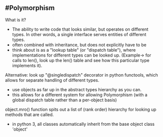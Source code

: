 #Polymorphism
-------------

What is it?
- The ability to write code that looks similar, but operates on different types. In other words, a single interface serves entities of different types.
- often combined with inheritance, but does not explicitly have to be
- think about is as a "lookup table" (or "dispatch table"), where implementations for different types can be looked up. (Example-> for calls to len(), look up the len() table and see how this particular type implements it).

Alternative: look up "@singledispatch" decorator in python functools, which allows for separate handling of different types.
- use objects as far up in the abstract types hierarchy as you can.
- this allows for a different system for allowing Polymorphism (with a global dispatch table rather than a per-object basis)

object.mro() function spits out a list of (rank order) hierarchy for looking up methods that are called.
- in python 3, all classes automatically inherit from the base object class 'object'
